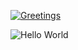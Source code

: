 <!-- ### Hi there 👋 -->

<!--
**venusaim23/venusaim23** is a ✨ _special_ ✨ repository because its `README.md` (this file) appears on your GitHub profile.

Here are some ideas to get you started:

- 🔭 I’m currently working on ...
- 🌱 I’m currently learning ...
- 👯 I’m looking to collaborate on ...
- 🤔 I’m looking for help with ...
- 💬 Ask me about ...
- 📫 How to reach me: ...
- 😄 Pronouns: ...
- ⚡ Fun fact: ...
-->

[![Greetings](https://readme-typing-svg.herokuapp.com/?lines=👋+Hi+there!;I'm+Venu+Sai.;Welcome+to+my+github+profile!&center=true&vCenter=true&size=50&width=900&height=100)](https://git.io/typing-svg)

<img align="center" title="Hello World" src="https://assets1.lottiefiles.com/packages/lf20_c1dtgznx.json" />
